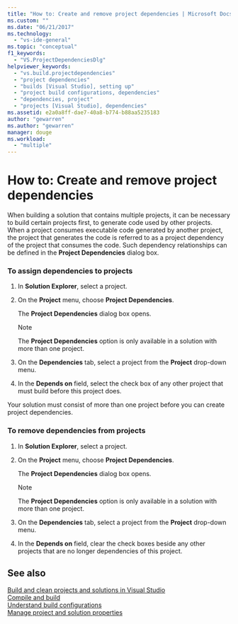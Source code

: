 ```yaml
---
title: "How to: Create and remove project dependencies | Microsoft Docs"
ms.custom: ""
ms.date: "06/21/2017"
ms.technology: 
  - "vs-ide-general"
ms.topic: "conceptual"
f1_keywords: 
  - "VS.ProjectDependenciesDlg"
helpviewer_keywords: 
  - "vs.build.projectdependencies"
  - "project dependencies"
  - "builds [Visual Studio], setting up"
  - "project build configurations, dependencies"
  - "dependencies, project"
  - "projects [Visual Studio], dependencies"
ms.assetid: e2a0a8ff-dae7-40a8-b774-b88aa5235183
author: "gewarren"
ms.author: "gewarren"
manager: douge
ms.workload: 
  - "multiple"
---
```

# How to: Create and remove project dependencies
When building a solution that contains multiple projects, it can be necessary to build certain projects first, to generate code used by other projects. When a project consumes executable code generated by another project, the project that generates the code is referred to as a project dependency of the project that consumes the code. Such dependency relationships can be defined in the **Project Dependencies** dialog box.  

### To assign dependencies to projects  

1.  In **Solution Explorer**, select a project.  

2.  On the **Project** menu, choose **Project Dependencies**.  

     The **Project Dependencies** dialog box opens.  

    > [!NOTE]
    >  The **Project Dependencies** option is only available in a solution with more than one project.  

3.  On the **Dependencies** tab, select a project from the **Project** drop-down menu.  

4.  In the **Depends on** field, select the check box of any other project that must build before this project does.  

 Your solution must consist of more than one project before you can create project dependencies.  

### To remove dependencies from projects  

1.  In **Solution Explorer**, select a project.  

2.  On the **Project** menu, choose **Project Dependencies**.  

     The **Project Dependencies** dialog box opens.  

    > [!NOTE]
    >  The **Project Dependencies** option is only available in a solution with more than one project.  

3.  On the **Dependencies** tab, select a project from the **Project** drop-down menu.  

4.  In the **Depends on** field, clear the check boxes beside any other projects that are no longer dependencies of this project.  

## See also  
 [Build and clean projects and solutions in Visual Studio](../ide/building-and-cleaning-projects-and-solutions-in-visual-studio.md)   
 [Compile and build](../ide/compiling-and-building-in-visual-studio.md)   
 [Understand build configurations](../ide/understanding-build-configurations.md)   
 [Manage project and solution properties](managing-project-and-solution-properties.md)


